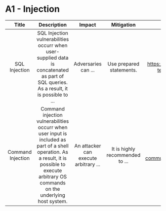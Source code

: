 # A1 - Injection

| Title | Description | Impact | Mitigation | OWASP | CWE |
|:-:|:-:|:-:|:-:|:-:|:-:|
| SQL Injection | SQL Injection vulnerabilities occurr when user-supplied data is concatenated as part of SQL queries. As a result, it is possible to ... | Adversaries can ... | Use prepared statements. | https://owasp.org/www-project-top-ten/2017/A1_2017-Injection | https://cwe.mitre.org/data/definitions/89.html |
| Command Injection | Command injection vulnerabilities occurr when user input is included as part of a shell operation. As a result, it is possible to execute arbitrary OS commands on the underlying host system. | An attacker can execute arbitrary ... | It is highly recommended to ... | https://owasp.org/www-community/attacks/Command_Injection | https://cwe.mitre.org/data/definitions/77.html |
